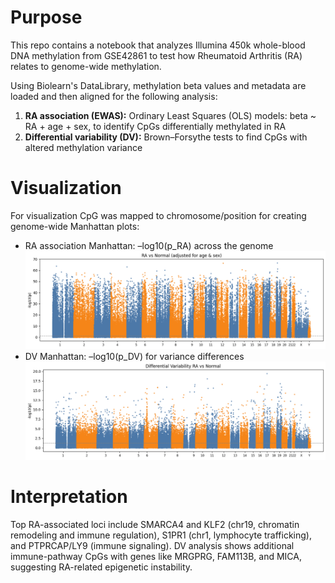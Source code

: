 # Purpose
This repo contains a notebook that analyzes Illumina 450k whole-blood DNA methylation from GSE42861 to test how Rheumatoid Arthritis (RA) relates to genome-wide methylation.

Using Biolearn's DataLibrary, methylation beta values and metadata are loaded and then aligned for the following analysis:

1) **RA association (EWAS):** Ordinary Least Squares (OLS) models: beta ~ RA + age + sex, to identify CpGs differentially methylated in RA
2) **Differential variability (DV):** Brown–Forsythe tests to find CpGs with altered methylation variance

# Visualization

For visualization CpG was mapped to chromosome/position for creating genome-wide Manhattan plots:
- RA association Manhattan: –log10(p_RA) across the genome
![RA vs. Normal p-tests](assets/RA_vs_NonRA.png)
- DV Manhattan: –log10(p_DV) for variance differences
![DV RA vs. Normal p-tests](assets/DVRA_vs_NonRA.png)



# Interpretation
Top RA-associated loci include SMARCA4 and KLF2 (chr19, chromatin remodeling and immune regulation), S1PR1 (chr1, lymphocyte trafficking), and PTPRCAP/LY9 (immune signaling). DV analysis shows additional immune-pathway CpGs with genes like MRGPRG, FAM113B, and MICA, suggesting RA-related epigenetic instability.
